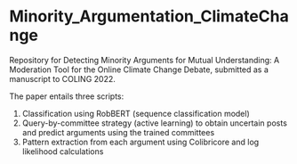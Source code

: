# Minority_Argumentation_ClimateChange
Repository for Detecting Minority Arguments for Mutual Understanding:  A Moderation Tool for the Online Climate Change Debate, submitted as a manuscript to COLING 2022.

The paper entails three scripts:

1) Classification using RobBERT (sequence classification model)
2) Query-by-committee strategy (active learning) to obtain uncertain posts and predict arguments using the trained committees
3) Pattern extraction from each argument using Colibricore and log likelihood calculations
